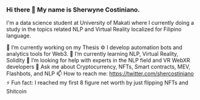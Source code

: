 ### Hi there 👋 My name is Sherwyne Costiniano.
I'm a data science student at University of Makati where I currently doing a study in the topics related NLP and Virtual Reality localized for Filipino language. 

🔭 I’m currently working on my Thesis
⚙️ I develop automation bots and analytics tools for Web3.
🌱 I’m currently learning NLP, Virtual Reality, Solidity
🤔 I’m looking for help with experts in the NLP field and VR WebXR developers
💬 Ask me about Cryptocurrency, NFTs, Smart contracts, MEV, Flashbots, and NLP
📫 How to reach me: https://twitter.com/shercostiniano
⚡ Fun fact: I reached my first 8 figure net worth by just flipping NFTs and Shitcoin


